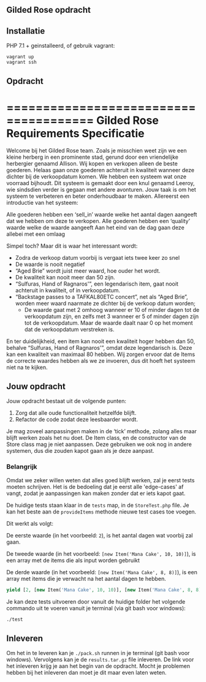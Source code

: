 ## Gilded Rose opdracht

## Installatie

PHP 7.1 + geinstalleerd, of gebruik vagrant:

```
vagrant up
vagrant ssh
```

## Opdracht

======================================
Gilded Rose Requirements Specificatie
=====================================

Welcome bij het Gilded Rose team. Zoals je misschien weet zijn we een kleine herberg in een prominente stad, 
gerund door een vriendelijke herbergier genaamd Allison. 
Wij kopen en verkopen alleen de beste goederen. 
Helaas gaan onze goederen achteruit in kwaliteit wanneer deze dichter bij de 
verkoopdatum komen. We hebben een systeem wat onze voorraad bijhoudt. 
Dit systeem is gemaakt door een knul genaamd Leeroy, wie sindsdien verder is gegaan met andere avonturen. 
Jouw taak is om het systeem te verbeteren en beter onderhoudbaar te maken. Allereerst een introductie van het systeem:

Alle goederen hebben een ‘sell_in’ waarde welke het aantal dagen aangeeft 
dat we hebben om deze te verkopen.
Alle goederen hebben een ‘quality’ waarde welke de waarde aangeeft
Aan het eind van de dag gaan deze allebei met een omlaag

Simpel toch? Maar dit is waar het interessant wordt:

* Zodra de verkoop datum voorbij is vergaat iets twee keer zo snel
* De waarde is nooit negatief
* “Aged Brie” wordt juist meer waard, hoe ouder het wordt.
* De kwaliteit kan nooit meer dan 50 zijn.
* “Sulfuras, Hand of Ragnaros'”, een legendarisch item, gaat nooit achteruit in kwaliteit, of in verkoopdatum.
* “Backstage passes to a TAFKAL80ETC concert”, net als “Aged Brie”, worden meer waard naarmate ze dichter bij de verkoop datum worden;
  * De waarde gaat met 2 omhoog wanneer er 10 of minder dagen tot de verkoopdatum zijn, en zelfs met 3 wanneer er 5 of minder dagen zijn tot de verkoopdatum. Maar de waarde daalt naar 0 op het moment dat de verkoopdatum verstreken is.

En ter duidelijkheid, een item kan nooit een kwaliteit hoger hebben dan 50, behalve “Sulfuras, Hand of Ragnaros'”, 
omdat deze legendarisch is. Deze kan een kwaliteit van maximaal 80 hebben. Wij zorgen ervoor dat de Items de correcte 
waardes hebben als we ze invoeren, dus dit hoeft het systeem niet na te kijken.

## Jouw opdracht

Jouw opdracht bestaat uit de volgende punten:

1. Zorg dat alle oude functionaliteit hetzelfde blijft.
2. Refactor de code zodat deze leesbaarder wordt.

Je mag zoveel aanpassingen maken in de ‘tick’ methode, zolang alles maar blijft werken zoals het nu doet. 
De Item class, en de constructor van de Store class mag je niet aanpassen. 
Deze gebruiken we ook nog in andere systemen, dus die zouden kapot gaan als je deze aanpast.

### Belangrijk

Omdat we zeker willen weten dat alles goed blijft werken, zal je eerst tests moeten schrijven. Het is de bedoeling dat
je eerst alle 'edge-cases' af vangt, zodat je aanpassingen kan maken zonder dat er iets kapot gaat.

De huidige tests staan klaar in de `tests` map, in de `StoreTest.php` file.
Je kan het beste aan de `provideItems` methode nieuwe test cases toe voegen.

Dit werkt als volgt:

De eerste waarde (in het voorbeeld: `2`), is het aantal dagen wat voorbij zal gaan.

De tweede waarde (in het voorbeeld: `[new Item('Mana Cake', 10, 10)]`), is een array met de items die als input worden gebruikt

De derde waarde (in het voorbeeld: `[new Item('Mana Cake', 8, 8)]`), is een array met items die je verwacht na het aantal dagen te hebben.

```php
yield [2, [new Item('Mana Cake', 10, 10)], [new Item('Mana Cake', 8, 8)]];
```

Je kan deze tests uitvoeren door vanuit de huidige folder het volgende commando uit te voeren vanuit je terminal (via git bash voor windows):

```sh
./test
```

## Inleveren
Om het in te leveren kan je `./pack.sh` runnen in je terminal (git bash voor windows).
Vervolgens kan je de `results.tar.gz` file inleveren. De link voor het inleveren krijg je aan het begin van de opdracht.
Mocht je problemen hebben bij het inleveren dan moet je dit maar even laten weten.

